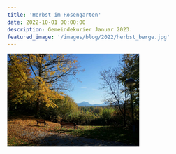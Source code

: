 ```yaml
---
title: 'Herbst im Rosengarten'
date: 2022-10-01 00:00:00
description: Gemeindekurier Januar 2023.
featured_image: '/images/blog/2022/herbst_berge.jpg'
---
```


<img src="/images/blog/2022/herbst_berge.jpg"  width="60%" height="60%">
